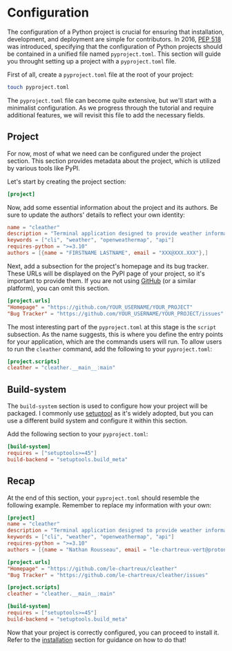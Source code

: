 # Configuration

The configuration of a Python project is crucial for ensuring that installation, development, and deployment are simple for contributors.
In 2016, [PEP 518](https://peps.python.org/pep-0518/) was introduced, specifying that the configuration of Python projects should be contained in a unified file named `pyproject.toml`.
This section will guide you throught setting up a project with a `pyproject.toml` file.

First of all, create a `pyproject.toml` file at the root of your project:

```sh
touch pyproject.toml
```

The `pyproject.toml` file can become quite extensive, but we'll start with a minimalist configuration.
As we progress through the tutorial and require additional features, we will revisit this file to add the necessary fields.

## Project

For now, most of what we need can be configured under the project section.
This section provides metadata about the project, which is utilized by various tools like PyPI.

Let's start by creating the project section:

```toml
[project]
```

Now, add some essential information about the project and its authors.
Be sure to update the authors' details to reflect your own identity:

```toml
name = "cleather"
description = "Terminal application designed to provide weather information for any location using the OpenWeatherMap API."
keywords = ["cli", "weather", "openweathermap", "api"]
requires-python = ">=3.10"
authors = [{name = "FIRSTNAME LASTNAME", email = "XXX@XXX.XXX"},]
```

Next, add a subsection for the project's homepage and its bug tracker.
These URLs will be displayed on the PyPI page of your project, so it's important to provide them.
If you are not using [GitHub](https://github.com/) (or a similar platform), you can omit this section.

```toml
[project.urls]
"Homepage" = "https://github.com/YOUR_USERNAME/YOUR_PROJECT"
"Bug Tracker" = "https://github.com/YOUR_USERNAME/YOUR_PROJECT/issues"
```

The most interesting part of the `pyproject.toml` at this stage is the `script` subsection.
As the name suggests, this is where you define the entry points for your application, which are the commands users will run.
To allow users to run the `cleather` command, add the following to your `pyproject.toml`:

```toml
[project.scripts]
cleather = "cleather.__main__:main"
```

## Build-system

The `build-system` section is used to configure how your project will be packaged.
I commonly use [setuptool](https://setuptools.pypa.io/en/latest/userguide/pyproject_config.html) as it's widely adopted, but you can use a different build system and configure it within this section.

Add the following section to your `pyproject.toml`:

```toml
[build-system]
requires = ["setuptools>=45"]
build-backend = "setuptools.build_meta"
```

## Recap

At the end of this section, your `pyproject.toml` should resemble the following example.
Remember to replace my information with your own:

```toml
[project]
name = "cleather"
description = "Terminal application designed to provide weather information for any location using the OpenWeatherMap API."
keywords = ["cli", "weather", "openweathermap", "api"]
requires-python = ">=3.10"
authors = [{name = "Nathan Rousseau", email = "le-chartreux-vert@protonmail.com"},]

[project.urls]
"Homepage" = "https://github.com/le-chartreux/cleather"
"Bug Tracker" = "https://github.com/le-chartreux/cleather/issues"

[project.scripts]
cleather = "cleather.__main__:main"

[build-system]
requires = ["setuptools>=45"]
build-backend = "setuptools.build_meta"
```

Now that your project is correctly configured, you can proceed to install it.
Refer to the [installation](installation.md) section for guidance on how to do that!
